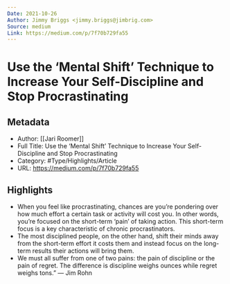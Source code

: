 ```yaml
---
Date: 2021-10-26
Author: Jimmy Briggs <jimmy.briggs@jimbrig.com>
Source: medium
Link: https://medium.com/p/7f70b729fa55
---
```

# Use the ‘Mental Shift’ Technique to Increase Your Self-Discipline and Stop Procrastinating

## Metadata
- Author: [[Jari Roomer]]
- Full Title: Use the ‘Mental Shift’ Technique to Increase Your Self-Discipline and Stop Procrastinating
- Category: #Type/Highlights/Article
- URL: https://medium.com/p/7f70b729fa55

## Highlights
- When you feel like procrastinating, chances are you’re pondering over how much effort a certain task or activity will cost you. In other words, you’re focused on the short-term ‘pain’ of taking action. This short-term focus is a key characteristic of chronic procrastinators.
- The most disciplined people, on the other hand, shift their minds away from the short-term effort it costs them and instead focus on the long-term results their actions will bring them.
- We must all suffer from one of two pains: the pain of discipline or the pain of regret. The difference is discipline weighs ounces while regret weighs tons.” — Jim Rohn
